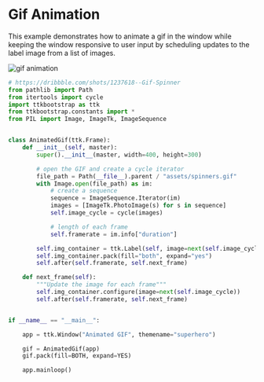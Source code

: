 # Gif Animation

This example demonstrates how to animate a gif in the window while
keeping the window responsive to user input by scheduling updates
to the label image from a list of images.

![gif animation](../assets/cookbook/gif-animation.gif)

```python
# https://dribbble.com/shots/1237618--Gif-Spinner
from pathlib import Path
from itertools import cycle
import ttkbootstrap as ttk
from ttkbootstrap.constants import *
from PIL import Image, ImageTk, ImageSequence


class AnimatedGif(ttk.Frame):
    def __init__(self, master):
        super().__init__(master, width=400, height=300)

        # open the GIF and create a cycle iterator
        file_path = Path(__file__).parent / "assets/spinners.gif"
        with Image.open(file_path) as im:
            # create a sequence
            sequence = ImageSequence.Iterator(im)
            images = [ImageTk.PhotoImage(s) for s in sequence]
            self.image_cycle = cycle(images)

            # length of each frame
            self.framerate = im.info["duration"]

        self.img_container = ttk.Label(self, image=next(self.image_cycle))
        self.img_container.pack(fill="both", expand="yes")
        self.after(self.framerate, self.next_frame)

    def next_frame(self):
        """Update the image for each frame"""
        self.img_container.configure(image=next(self.image_cycle))
        self.after(self.framerate, self.next_frame)


if __name__ == "__main__":

    app = ttk.Window("Animated GIF", themename="superhero")

    gif = AnimatedGif(app)
    gif.pack(fill=BOTH, expand=YES)

    app.mainloop()
```